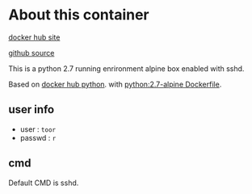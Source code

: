 # About this container

[docker hub site](https://hub.docker.com/r/mcchae/py27/)

[github source](https://github.com/mcchae/docker-py27)

This is a python 2.7 running enrironment alpine box enabled with sshd.

Based on [docker hub python](https://hub.docker.com/_/python/).
with [python:2.7-alpine Dockerfile](https://github.com/docker-library/python/blob/1ca4a57b20a2f66328e5ef72df866f701c0cd306/2.7/alpine/Dockerfile).

## user info

* user : `toor`
* passwd : `r`

## cmd
Default CMD is sshd.